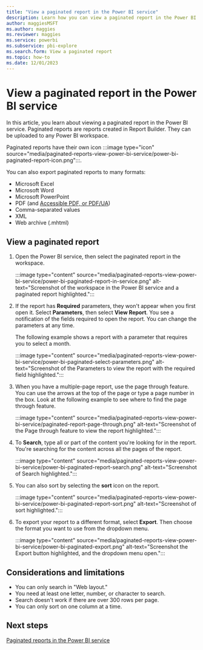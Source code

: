 ```yaml
---
title: "View a paginated report in the Power BI service"
description: Learn how you can view a paginated report in the Power BI service that has parameters and then export it to  a different format.  
author: maggiesMSFT
ms.author: maggies
ms.reviewer: maggies
ms.service: powerbi
ms.subservice: pbi-explore
ms.search.form: View a paginated report
ms.topic: how-to
ms.date: 12/01/2023
---
```


# View a paginated report in the Power BI service

In this article, you learn about viewing a paginated report in the Power BI service. Paginated reports are reports created in Report Builder. They can be uploaded to any Power BI workspace.

Paginated reports have their own icon :::image type="icon" source="media/paginated-reports-view-power-bi-service/power-bi-paginated-report-icon.png":::.

You can also export paginated reports to many formats:

- Microsoft Excel
- Microsoft Word
- Microsoft PowerPoint
- PDF (and [Accessible PDF, or PDF/UA](../report-server/rendering-extension-support.md))
- Comma-separated values
- XML
- Web archive (.mhtml)

## View a paginated report

1. Open the Power BI service, then select the paginated report in the workspace.

    :::image type="content" source="media/paginated-reports-view-power-bi-service/power-bi-paginated-report-in-service.png" alt-text="Screenshot of the workspace in the Power BI service and a paginated report highlighted.":::

1. If the report has **Required** parameters, they won't appear when you first open it. Select **Parameters**, then select **View Report**. You see a notification of the fields required to open the report. You can change the parameters at any time.

    The following example shows a report with a parameter that requires you to select a month.

    :::image type="content" source="media/paginated-reports-view-power-bi-service/power-bi-paginated-select-parameters.png" alt-text="Screenshot of the Parameters to view the report with the required field highlighted.":::

1. When you have a multiple-page report, use the page through feature. You can use the arrows at the top of the page or type a page number in the box. Look at the following example to see where to find the page through feature.

    :::image type="content" source="media/paginated-reports-view-power-bi-service/paginated-report-page-through.png" alt-text="Screenshot of the Page through feature to view the report highlighted.":::

1. To **Search**, type all or part of the content you're looking for in the report. You're searching for the content across all the pages of the report.
   
    :::image type="content" source="media/paginated-reports-view-power-bi-service/power-bi-paginated-report-search.png" alt-text="Screenshot of Search highlighted.":::

1. You can also sort by selecting the **sort** icon on the report.
   
    :::image type="content" source="media/paginated-reports-view-power-bi-service/power-bi-paginated-report-sort.png" alt-text="Screenshot of sort highlighted.":::

1. To export your report to a different format, select **Export**. Then choose the format you want to use from the dropdown menu.

    :::image type="content" source="media/paginated-reports-view-power-bi-service/power-bi-paginated-export.png" alt-text="Screenshot the Export button highlighted, and the dropdown menu open.":::

## Considerations and limitations 

- You can only search in "Web layout."
- You need at least one letter, number, or character to search.
- Search doesn't work if there are over 300 rows per page.
- You can only sort on one column at a time.

## Next steps

[Paginated reports in the Power BI service](end-user-paginated-report.md)

